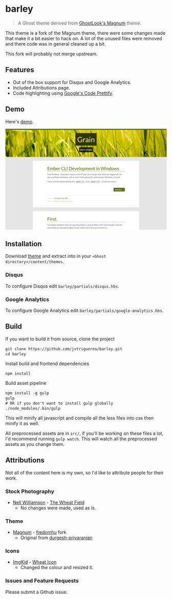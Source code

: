 # barley
>  A Ghost theme derived from [GhostLook's Magnum](http://magnum.ghostlook.com/) theme.

This theme is a fork of the Magnum theme, there were some changes made that make it a bit easier to hack on. A lot of the unused files were removed and there code was in general cleaned up a bit.

This fork will probably not merge upstream.

## Features
- Out of the box support for Disqus and Google Analytics.
- Included Attributions page.
- Code highlighting using [Google's Code Prettify](https://code.google.com/p/google-code-prettify/).

## Demo
Here's [demo](http://blog.jvtrigueros.com/).

![barley-screenshot](barley-screenshot.png)

## Installation
Download [theme](https://github.com/jvtrigueros/barley/releases/latest) and extract into in your `<Ghost directory>/content/themes`.

### Disqus
To configure Disqus edit `barley/partials/disqus.hbs`.

### Google Analytics
To configure Google Analytics edit `barley/partials/google-analytics.hbs`.

## Build
If you want to build it from source, clone the project

    git clone https://github.com/jvtrigueros/barley.git
    cd barley

Install build and frontend dependencies

    npm install

Build asset pipeline

    npm install -g gulp
    gulp
    # OR if you don't want to install gulp globally
    ./node_modules/.bin/gulp

This will minify all javascript and compile all the less files into css then minify it as well.

All preprocessed assets are in `src/`, if you'll be working on these files a lot, I'd recommend running `gulp watch`. This will watch all the preprocessed assets as you change them. 

## Attributions
Not all of the content here is my own, so I'd like to attribute people for their work.

### Stock Photography

- [Nell Williamson](https://www.flickr.com/photos/neillwphoto/) - [The Wheat Field](https://www.flickr.com/photos/neillwphoto/14579916743/in/photostream/)
    - No changes were made, used as is.

### Theme

- [Magnum](https://github.com/fredomhu/magnum) - [fredomhu](https://github.com/fredomhu) fork
    - Original from [durgesh-priyaranjan](https://github.com/durgesh-priyaranjan)

### Icons

- [ImgKid](http://imgkid.com/wheat-icon.shtml) - [Wheat Icon](https://s3.amazonaws.com/fl-marketing-assets/press/fl-wheat.png)
    - Changed the colour and resized it.

### Issues and Feature Requests
Please submit a Github issue.
